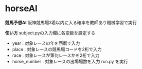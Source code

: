 # horseAI
**競馬予想AI**
阪神競馬場3着以内に入る確率を教師あり機械学習で実行

**使い方**
subject.pyの入力欄に各変数を設定する
 - year  : 対象レースの年を西暦で入力
 - place : 対象レースの競馬場コードを2桁で入力
 - race  : 対象レースが第何レースかを2桁で入力
 - horse_number : 対象レースの出場場数を入力
run.py を実行
